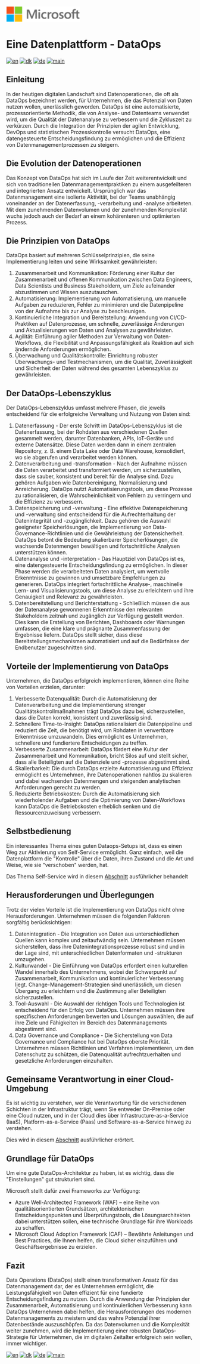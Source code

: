 ![microsoft](../images/microsoft.png)

# Eine Datenplattform - DataOps

[![en](https://img.shields.io/badge/lang-en-blue.svg)](DataOps.md)
[![dk](https://img.shields.io/badge/lang-da-red.svg)](DataOps-da.md)
[![de](https://img.shields.io/badge/lang-de-yellow.svg)](DataOps-de.md)
[![main](https://img.shields.io/badge/main-document-green.svg)](../../README.md)


## Einleitung

In der heutigen digitalen Landschaft sind Datenoperationen, die oft als DataOps bezeichnet werden, für Unternehmen, die das Potenzial von Daten nutzen wollen, unerlässlich geworden. DataOps ist eine automatisierte, prozessorientierte Methodik, die von Analyse- und Datenteams verwendet wird, um die Qualität der Datenanalyse zu verbessern und die Zykluszeit zu verkürzen. Durch die Integration der Prinzipien der agilen Entwicklung, DevOps und statistischen Prozesskontrolle versucht DataOps, eine datengesteuerte Entscheidungsfindung zu ermöglichen und die Effizienz von Datenmanagementprozessen zu steigern.

## Die Evolution der Datenoperationen

Das Konzept von DataOps hat sich im Laufe der Zeit weiterentwickelt und sich von traditionellen Datenmanagementpraktiken zu einem ausgefeilteren und integrierten Ansatz entwickelt. Ursprünglich war das Datenmanagement eine isolierte Aktivität, bei der Teams unabhängig voneinander an der Datenerfassung, -verarbeitung und -analyse arbeiteten. Mit dem zunehmenden Datenvolumen und der zunehmenden Komplexität wuchs jedoch auch der Bedarf an einem kohärenteren und optimierten Prozess.

## Die Prinzipien von DataOps

DataOps basiert auf mehreren Schlüsselprinzipien, die seine Implementierung leiten und seine Wirksamkeit gewährleisten:

1) Zusammenarbeit und Kommunikation: Förderung einer Kultur der Zusammenarbeit und offenen Kommunikation zwischen Data Engineers, Data Scientists und Business Stakeholdern, um Ziele aufeinander abzustimmen und Wissen auszutauschen.
2) Automatisierung: Implementierung von Automatisierung, um manuelle Aufgaben zu reduzieren, Fehler zu minimieren und die Datenpipeline von der Aufnahme bis zur Analyse zu beschleunigen.
3) Kontinuierliche Integration und Bereitstellung: Anwendung von CI/CD-Praktiken auf Datenprozesse, um schnelle, zuverlässige Änderungen und Aktualisierungen von Daten und Analysen zu gewährleisten.
4) Agilität: Einführung agiler Methoden zur Verwaltung von Daten-Workflows, die Flexibilität und Anpassungsfähigkeit als Reaktion auf sich ändernde Anforderungen ermöglichen.
5) Überwachung und Qualitätskontrolle: Einrichtung robuster Überwachungs- und Testmechanismen, um die Qualität, Zuverlässigkeit und Sicherheit der Daten während des gesamten Lebenszyklus zu gewährleisten.

## Der DataOps-Lebenszyklus

Der DataOps-Lebenszyklus umfasst mehrere Phasen, die jeweils entscheidend für die erfolgreiche Verwaltung und Nutzung von Daten sind:

1) Datenerfassung - Der erste Schritt im DataOps-Lebenszyklus ist die Datenerfassung, bei der Rohdaten aus verschiedenen Quellen gesammelt werden, darunter Datenbanken, APIs, IoT-Geräte und externe Datensätze. Diese Daten werden dann in einem zentralen Repository, z. B. einem Data Lake oder Data Warehouse, konsolidiert, wo sie abgerufen und verarbeitet werden können.
2) Datenverarbeitung und -transformation - Nach der Aufnahme müssen die Daten verarbeitet und transformiert werden, um sicherzustellen, dass sie sauber, konsistent und bereit für die Analyse sind. Dazu gehören Aufgaben wie Datenbereinigung, Normalisierung und Anreicherung. DataOps nutzt Automatisierungstools, um diese Prozesse zu rationalisieren, die Wahrscheinlichkeit von Fehlern zu verringern und die Effizienz zu verbessern.
3) Datenspeicherung und -verwaltung - Eine effektive Datenspeicherung und -verwaltung sind entscheidend für die Aufrechterhaltung der Datenintegrität und -zugänglichkeit. Dazu gehören die Auswahl geeigneter Speicherlösungen, die Implementierung von Data-Governance-Richtlinien und die Gewährleistung der Datensicherheit. DataOps betont die Bedeutung skalierbarer Speicherlösungen, die wachsende Datenmengen bewältigen und fortschrittliche Analysen unterstützen können.
4) Datenanalyse und -interpretation - Das Hauptziel von DataOps ist es, eine datengesteuerte Entscheidungsfindung zu ermöglichen. In dieser Phase werden die verarbeiteten Daten analysiert, um wertvolle Erkenntnisse zu gewinnen und umsetzbare Empfehlungen zu generieren. DataOps integriert fortschrittliche Analyse-, maschinelle Lern- und Visualisierungstools, um diese Analyse zu erleichtern und ihre Genauigkeit und Relevanz zu gewährleisten.
5) Datenbereitstellung und Berichterstattung - Schließlich müssen die aus der Datenanalyse gewonnenen Erkenntnisse den relevanten Stakeholdern zeitnah und zugänglich zur Verfügung gestellt werden. Dies kann die Erstellung von Berichten, Dashboards oder Warnungen umfassen, die eine klare und prägnante Zusammenfassung der Ergebnisse liefern. DataOps stellt sicher, dass diese Bereitstellungsmechanismen automatisiert und auf die Bedürfnisse der Endbenutzer zugeschnitten sind.

## Vorteile der Implementierung von DataOps

Unternehmen, die DataOps erfolgreich implementieren, können eine Reihe von Vorteilen erzielen, darunter:

1) Verbesserte Datenqualität: Durch die Automatisierung der Datenverarbeitung und die Implementierung strenger Qualitätskontrollmaßnahmen trägt DataOps dazu bei, sicherzustellen, dass die Daten korrekt, konsistent und zuverlässig sind.
2) Schnellere Time-to-Insight: DataOps rationalisiert die Datenpipeline und reduziert die Zeit, die benötigt wird, um Rohdaten in verwertbare Erkenntnisse umzuwandeln. Dies ermöglicht es Unternehmen, schnellere und fundiertere Entscheidungen zu treffen.
3) Verbesserte Zusammenarbeit: DataOps fördert eine Kultur der Zusammenarbeit und Kommunikation, bricht Silos auf und stellt sicher, dass alle Beteiligten auf die Datenziele und -prozesse abgestimmt sind.
4) Skalierbarkeit: Die durch DataOps erzielte Automatisierung und Effizienz ermöglicht es Unternehmen, ihre Datenoperationen nahtlos zu skalieren und dabei wachsenden Datenmengen und steigenden analytischen Anforderungen gerecht zu werden.
5) Reduzierte Betriebskosten: Durch die Automatisierung sich wiederholender Aufgaben und die Optimierung von Daten-Workflows kann DataOps die Betriebskosten erheblich senken und die Ressourcenzuweisung verbessern.

## Selbstbedienung

Ein interessantes Thema eines guten Dataops-Setups ist, dass es einen Weg zur Aktivierung von Self-Service ermöglicht. Ganz einfach, weil die Datenplattform die "Kontrolle" über die Daten, ihren Zustand und die Art und Weise, wie sie "verschoben" werden, hat.

Das Thema Self-Service wird in diesem [Abschnitt](Self-service-de.md) ausführlicher behandelt

## Herausforderungen und Überlegungen

Trotz der vielen Vorteile ist die Implementierung von DataOps nicht ohne Herausforderungen. Unternehmen müssen die folgenden Faktoren sorgfältig berücksichtigen:

1) Datenintegration - Die Integration von Daten aus unterschiedlichen Quellen kann komplex und zeitaufwändig sein. Unternehmen müssen sicherstellen, dass ihre Datenintegrationsprozesse robust sind und in der Lage sind, mit unterschiedlichen Datenformaten und -strukturen umzugehen.
2) Kulturwandel - Die Einführung von DataOps erfordert einen kulturellen Wandel innerhalb des Unternehmens, wobei der Schwerpunkt auf Zusammenarbeit, Kommunikation und kontinuierlicher Verbesserung liegt. Change-Management-Strategien sind unerlässlich, um diesen Übergang zu erleichtern und die Zustimmung aller Beteiligten sicherzustellen.
3) Tool-Auswahl - Die Auswahl der richtigen Tools und Technologien ist entscheidend für den Erfolg von DataOps. Unternehmen müssen ihre spezifischen Anforderungen bewerten und Lösungen auswählen, die auf ihre Ziele und Fähigkeiten im Bereich des Datenmanagements abgestimmt sind.
4) Data Governance und Compliance - Die Sicherstellung von Data Governance und Compliance hat bei DataOps oberste Priorität. Unternehmen müssen Richtlinien und Verfahren implementieren, um den Datenschutz zu schützen, die Datenqualität aufrechtzuerhalten und gesetzliche Anforderungen einzuhalten.

## Gemeinsame Verantwortung in einer Cloud-Umgebung

Es ist wichtig zu verstehen, wer die Verantwortung für die verschiedenen Schichten in der Infrastruktur trägt, wenn Sie entweder On-Premise oder eine Cloud nutzen, und in der Cloud dies über Infrastructure-as-a-Service (IaaS), Platform-as-a-Service (Paas) und Software-as-a-Service hinweg zu verstehen.

Dies wird in diesem [Abschnitt](Cloud-env.md) ausführlicher erörtert.

## Grundlage für DataOps

Um eine gute DataOps-Architektur zu haben, ist es wichtig, dass die "Einstellungen" gut strukturiert sind. 

Microsoft stellt dafür zwei Frameworks zur Verfügung:

* Azure Well-Architected Framework (WAF) – eine Reihe von qualitätsorientierten Grundsätzen, architektonischen Entscheidungspunkten und Überprüfungstools, die Lösungsarchitekten dabei unterstützen sollen, eine technische Grundlage für ihre Workloads zu schaffen.
* Microsoft Cloud Adoption Framework (CAF) – Bewährte Anleitungen und Best Practices, die Ihnen helfen, die Cloud sicher einzuführen und Geschäftsergebnisse zu erzielen.

## Fazit

Data Operations (DataOps) stellt einen transformativen Ansatz für das Datenmanagement dar, der es Unternehmen ermöglicht, die Leistungsfähigkeit von Daten effizient für eine fundierte Entscheidungsfindung zu nutzen. Durch die Anwendung der Prinzipien der Zusammenarbeit, Automatisierung und kontinuierlichen Verbesserung kann DataOps Unternehmen dabei helfen, die Herausforderungen des modernen Datenmanagements zu meistern und das wahre Potenzial ihrer Datenbestände auszuschöpfen. Da das Datenvolumen und die Komplexität weiter zunehmen, wird die Implementierung einer robusten DataOps-Strategie für Unternehmen, die im digitalen Zeitalter erfolgreich sein wollen, immer wichtiger.

[![en](https://img.shields.io/badge/lang-en-blue.svg)](DataOps.md)
[![dk](https://img.shields.io/badge/lang-da-red.svg)](DataOps-da.md)
[![de](https://img.shields.io/badge/lang-de-yellow.svg)](DataOps-de.md)
[![main](https://img.shields.io/badge/main-document-green.svg)](../../README.md)
